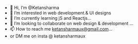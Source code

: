 - 👋 Hi, I’m @Ketansharma
- 👀 I’m interested in web development.& UI designs
- 🌱 I’m currently learning jS and Reactjs...
- 💞️ I’m looking to collaborate on web design & development ...
- 📫 How to reach me ketansharmaux@gmail.com...
- or DM me on insta @ ketansharmaux
<!---
Ketansharmaux/Ketansharmaux is a ✨ special ✨ repository because its `README.md` (this file) appears on your GitHub profile.
You can click the Preview link to take a look at your changes.
--->
